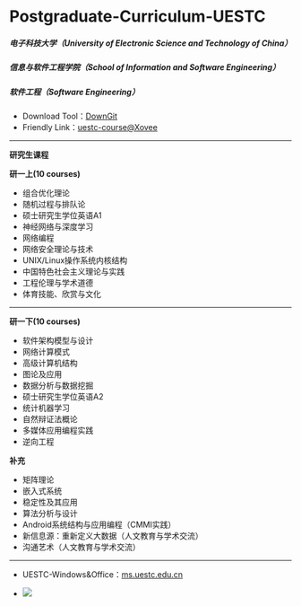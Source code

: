 # Postgraduate-Curriculum-UESTC
##### 电子科技大学（University of Electronic Science and Technology of China）
##### 信息与软件工程学院（School of Information and Software Engineering）
##### 软件工程（Software Engineering）
+ Download Tool：[DownGit](http://downgit.zhoudaxiaa.com/#/home)
+ Friendly Link：[uestc-course@Xovee](https://github.com/Xovee/uestc-course)
---

**研究生课程**

**研一上(10 courses)**
* 组合优化理论
* 随机过程与排队论
* 硕士研究生学位英语A1
* 神经网络与深度学习
* 网络编程
* 网络安全理论与技术
* UNIX/Linux操作系统内核结构
* 中国特色社会主义理论与实践
* 工程伦理与学术道德
* 体育技能、欣赏与文化

---
**研一下(10 courses)**
* 软件架构模型与设计
* 网络计算模式
* 高级计算机结构
* 图论及应用
* 数据分析与数据挖掘
* 硕士研究生学位英语A2
* 统计机器学习
* 自然辩证法概论
* 多媒体应用编程实践
* 逆向工程

**补充**
* 矩阵理论
* 嵌入式系统
* 稳定性及其应用
* 算法分析与设计
* Android系统结构与应用编程（CMMI实践）
* 新信息源：重新定义大数据（人文教育与学术交流）
* 沟通艺术（人文教育与学术交流）

---
+ UESTC-Windows&Office：[ms.uestc.edu.cn](http://ms.uestc.edu.cn/)

+ <a target="_blank" href="http://mail.qq.com/cgi-bin/qm_share?t=qm_mailme&email=ADQxMzU5NzkxNEBxcS5jb20" style="text-decoration:none;"><img src="http://rescdn.qqmail.com/zh_CN/htmledition/images/function/qm_open/ico_mailme_01.png"/></a>

